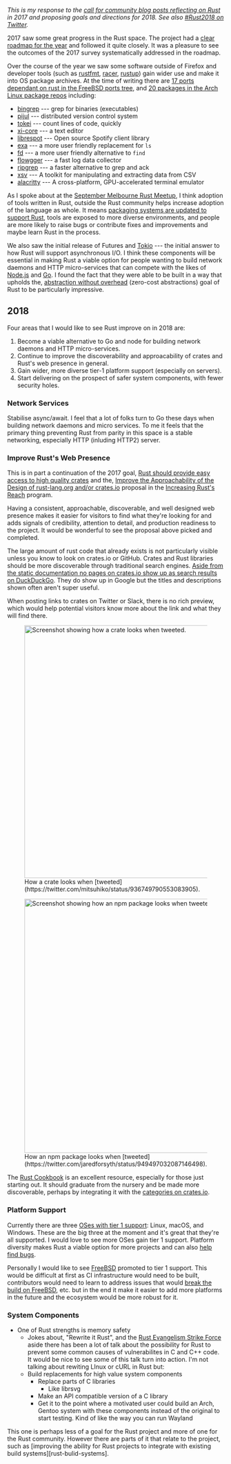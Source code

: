 _This is my response to the [call for community blog posts reflecting on
Rust][rust2018] in 2017 and proposing goals and directions for 2018. See also
[#Rust2018 on Twitter][#Rust2018]._

2017 saw some great progress in the Rust space. The project had a [clear roadmap for the
year][rust-roadmap] and followed it quite closely. It was a pleasure to see the
outcomes of the 2017 survey systematically addressed in the roadmap.

Over the course of the year we saw some software outside of Firefox and developer tools (such
as [rustfmt], [racer], [rustup]) gain wider use and  make it into OS package archives.
At the time of writing there are [17 ports dependant on rust in the FreeBSD ports tree][rust-ports], and [20 packages in the Arch Linux package repos][arch-rust] including:

- [bingrep](https://github.com/m4b/bingrep) --- grep for binaries (executables)
- [pijul](https://pijul.org/) --- distributed version control system
- [tokei](https://github.com/Aaronepower/tokei) --- count lines of code, quickly
- [xi-core](https://github.com/google/xi-editor) --- a text editor
- [librespot](https://github.com/plietar/librespot) --- Open source Spotify client library
- [exa](https://the.exa.website/) --- a more user friendly replacement for `ls`
- [fd](https://github.com/sharkdp/fd) --- a more user friendly alternative to `find`
- [flowgger](https://github.com/jedisct1/flowgger) --- a fast log data collector
- [ripgrep](https://github.com/BurntSushi/ripgrep/) --- a faster alternative to grep and ack
- [xsv](https://github.com/BurntSushi/xsv) --- A toolkit for manipulating and extracting data from CSV
- [alacritty](https://github.com/jwilm/alacritty) --- A cross-platform, GPU-accelerated terminal emulator

As I spoke about at the [September Melbourne Rust Meetup][rust-talk], I
think adoption of tools written in Rust, outside the Rust community helps
increase adoption of the language as whole. It means [packaging systems are
updated to support Rust][uses-cargo], tools are exposed to more diverse environments,
and people are more likely to raise bugs or contribute fixes and improvements and maybe
learn Rust in the process.

We also saw the initial release of Futures and [Tokio] --- the initial answer
to how Rust will support asynchronous I/O. I think these components will be
essential in making Rust a viable option for people wanting to build network
daemons and HTTP micro-services that can compete with the likes of
[Node.js][node] and [Go]. I found the fact that they were able to be built in a
way that upholds the, [abstraction without overhead][zero-cost] (zero-cost
abstractions) goal of Rust to be particularly impressive.

## 2018

Four areas that I would like to see Rust improve on in 2018 are:

1. Become a viable alternative to Go and node for building network daemons and HTTP
   micro-services.
1. Continue to improve the discoverability and approacability of crates and
   Rust's web presence in general.
1. Gain wider, more diverse tier-1 platform support (especially on servers).
1. Start delivering on the prospect of safer system components, with fewer
   security holes.

### Network Services

Stabilise async/await. I feel that a lot of folks turn to Go these days when building network daemons
and micro services. To me it feels that the primary thing preventing Rust from parity in this space
is a stable networking, especially HTTP (inluding HTTP2) server.

### Improve Rust's Web Presence

This is in part a continuation of the 2017 goal, [Rust should provide easy
access to high quality crates][rust-crates] and the, [Improve the
Approachability of the Design of rust-lang.org and/or
crates.io](https://blog.rust-lang.org/2017/06/27/Increasing-Rusts-Reach.html#3-improve-the-approachability-of-the-design-of-rust-langorg-andor-cratesio)
proposal in the [Increasing Rust's Reach][rust-reach] program.

Having a consistent, approachable, discoverable, and well designed web presence
makes it easier for visitors to find what they're looking for and adds signals
of credibility, attention to detail, and production readiness to the project.
It would be wonderful to see the proposal above picked and completed.

The large amount of rust code that already exists is not particularly visible
unless you know to look on crates.io or GitHub. Crates and Rust libraries
should be more discoverable through traditional search engines. [Aside from the
static documentation no pages on crates.io show up as search results on
DuckDuckGo][ddg-results]. They do show up in Google but the titles and
descriptions shown often aren't super useful.

When posting links to crates on Twitter or Slack, there is no rich preview,
which would help potential visitors know more about the link and what they
will find there.

<figure>
  <img src="/images/2018/crate-tweet.png" width="586" alt="Screenshot showing how a crate looks when tweeted." />
  <figcaption>How a crate looks when [tweeted](https://twitter.com/mitsuhiko/status/936749790553083905).</figcaption>
</figure>

<figure>
  <img src="/images/2018/npm-tweet.png" width="589" alt="Screenshot showing how an npm package looks when tweeted." />
  <figcaption>How an npm package looks when [tweeted](https://twitter.com/jaredforsyth/status/949497032087146498).</figcaption>
</figure>

The [Rust Cookbook][rust-cookbook] is an excellent resource, especially for
those just starting out. It should graduate from the nursery and be made more
discoverable, perhaps by integrating it with the [categories on
crates.io][crate-categories].

### Platform Support

Currently there are three [OSes with tier 1 support][platform-support]: Linux,
macOS, and Windows.  These are the big three at the moment and it's great that
they're all supported. I would love to see more OSes gain tier 1 support.
Platform diversity makes Rust a viable option for more projects and can also
[help find bugs][llvm-linker-bug].

Personally I would like to see [FreeBSD] promoted to tier 1 support. This would
be difficult at first as CI infrastructure would need to be built, contributors
would need to learn to address issues that would [break the build on
FreeBSD][freebsd-nightly-broken], etc. but in the end it make it easier to add
more platforms in the future and the ecosystem would be more robust for it.

### System Components

- One of Rust strengths is memory safety
  - Jokes about, "Rewrite it Rust", and the [Rust Evangelism Strike Force][resf] aside there has
    been a lot of talk about the possibility for Rust to prevent some common causes of vulnerabilites
    in C and C++ code. It would be nice to see some of this talk turn into action. I'm not talking
    about rewiting LInux or cURL in Rust but:
  - Build replacements for high value system components
    - Replace parts of C libraries
      - Like librsvg
    - Make an API compatible version of a C library
    - Get it to the point where a motivated user could build an Arch, Gentoo
      system with these components instead of the original to start testing. 
      Kind of like the way you can run Wayland

This one is perhaps less of a goal for the Rust project and more of one for the Rust
community. However there are parts of it that relate to the project, such as [improving
the ability for Rust projects to integrate with existing build systems][rust-bulid-systems].


[mgattozzi]: https://mgattozzi.com/rust-wasm
[resf]: https://twitter.com/rustevangelism
[arch-rust]: https://www.archlinux.org/packages/community/x86_64/rust/
[rust-ports]: https://www.freshports.org/search.php?stype=depends_all&method=match&query=lang%2Frust&num=100&orderby=category&orderbyupdown=asc&search=Search&format=html&branch=head
[rust2018]: https://blog.rust-lang.org/2018/01/03/new-years-rust-a-call-for-community-blogposts.html
[#Rust2018]: https://twitter.com/hashtag/Rust2018?src=hash
[rust-roadmap]: https://blog.rust-lang.org/2017/02/06/roadmap.html
[rustfmt]: https://github.com/rust-lang-nursery/rustfmt
[racer]: https://github.com/phildawes/racer
[rustup]: https://github.com/rust-lang-nursery/rustup.rs
[rust-talk]: /technical/2017/09/rust-tools-talk/
[Tokio]: https://tokio.rs/
[node]: https://nodejs.org/
[Go]: https://golang.org/
[uses-cargo]: https://www.freebsd.org/news/status/report-2017-04-2017-06.html#A-New-USES-Macro-for-Porting-Cargo-Based-Rust-Applications
[zero-cost]: http://blog.rust-lang.org/2015/05/11/traits.html
[rust-build-systems]: https://blog.rust-lang.org/2017/12/21/rust-in-2017.html#rust-should-integrate-easily-into-large-build-systems
[rust-servers]: https://blog.rust-lang.org/2017/12/21/rust-in-2017.html#rust-should-be-well-equipped-for-writing-robust-servers
[rust-crates]: https://blog.rust-lang.org/2017/12/21/rust-in-2017.html#rust-should-provide-easy-access-to-high-quality-crates
[rust-reach]: https://blog.rust-lang.org/2017/06/27/Increasing-Rusts-Reach.html
[rust-cookbook]: https://rust-lang-nursery.github.io/rust-cookbook/
[crate-categories]: https://crates.io/categories
[ddg-results]: https://duckduckgo.com/?q=site%3Acrates.io&t=ffab&ia=web
[platform-support]: https://forge.rust-lang.org/platform-support.html
[llvm-linker-bug]: https://twitter.com/wezm/status/931124516054491137
[freebsd-nightly-broken]: https://github.com/rust-lang/rust/issues/43427
[FreeBSD]: https://www.freebsd.org/
